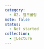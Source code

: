 ```yaml
---
category:
  - 02. 웹크롤링
note: false
status:
  - Not started
collection:
  - 📼Lecture
---
```

